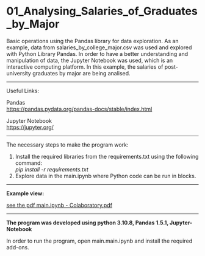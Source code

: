 # 01_Analysing_Salaries_of_Graduates_by_Major

Basic operations using the Pandas library for data exploration. As an example, data from salaries_by_college_major.csv was
used and explored with Python Library Pandas. In order to have a better understanding and manipulation of data, the Jupyter Notebook was used, which is an interactive computing platform.
In this example, the salaries of post-university graduates by major are being analised.
 

---

Useful Links:

Pandas </br>
https://pandas.pydata.org/pandas-docs/stable/index.html </br>

Jupyter Notebook</br>
https://jupyter.org/</br>


---

The necessary steps to make the program work:</br>
1. Install the required libraries from the requirements.txt using the following command: </br>
*pip install -r requirements.txt*</br>
2. Explore data in the main.ipynb where Python code can be run in blocks.</br>



---

**Example view:**</br>


<a href="main.ipynb - Colaboratory.pdf">see the pdf main.ipynb - Colaboratory.pdf</a>

---

**The program was developed using python 3.10.8, Pandas 1.5.1, Jupyter-Notebook**

In order to run the program, open main.main.ipynb and install the required add-ons.
